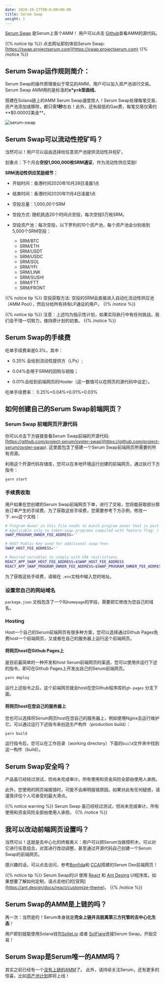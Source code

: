 ```yaml
---
date: 2020-10-27T00:0:00+00:00
title: Serum Swap
weight: 1
---
```


[Serum Swap](https://swap.projectserum.com/#/) 是Serum上首个AMM！ 用户可以点击 [Github](https://github.com/project-serum/oyster-swap)查看AMM的源代码。

{{% notice tip %}}
点击网址即刻体验Serum Swap: [https://swap.projectserum.com](https://swap.projectserum.com)
{{% /notice %}}

## Serum Swap运作规则简介：

Serum Swap的操作原理类似于常见的AMM，用户可以加入资产池进行交易。Serum Swap AMM用的是标准的**x*y=k型曲线**。

搭建在Solana链上的AMM Serum Swap速度惊人！Serum Swap处理每笔交易、资产池添加或移除，都只需**1秒**左右！此外，还有超低的Gas费，每笔交易仅需约**\$0.00002美金**。

![serum-swap](/images/articles/serum-swap/swap-form.png?classes=shadow&width=30pc)

## Serum Swap可以流动性挖矿吗？

当然可以！用户可以自由选择给任意资产池提供流动性并挖矿。

划重点：下个月会**空投1,000,000枚SRM通证**，作为流动性供应奖励!

**SRM流动性供应奖励细节：**

- 开始时间：香港时间2020年10月28日凌晨1点
- 结束时间：香港时间2020年11月4日凌晨1点
- 空投总量：1,000,00个SRM
- 空投方式: 随机挑选20个时间点空投，每次空投5万枚SRM。
- 空投资产池：每次空投，以下罗列的10个资产池，每个资产池会分别收到5,000个SRM空投：

  - SRM/BTC
  - SRM/ETH
  - SRM/USDT
  - SRM/USDC
  - SRM/SOL
  - SRM/YFI
  - SRM/LINK
  - SRM/SUSHI
  - SRM/FTT
  - SRM/FRONT

{{% notice tip %}}
空投获取方法: 空投的SRM会直接进入自动化流动性供应池（AMM Pool），然后分给所有持有LP通证的用户。
{{% /notice %}}

{{% notice tip %}}
注意：上述均为指示性计划，如果实际执行中有任何挑战，我们会不惜一切努力，维持原计划的初衷。
{{% /notice %}}

## Serum Swap的手续费

吃单手续费率是0.3%，其中：

- 0.25% 会给到流动性提供方（LPs）;

- 0.04%会用于SRM的回购与销毁；

- 0.01%会给到前端网页的Hoster（这一数值可以在网页的源代码中设定）。

吃单手续费率： 0.25%+0.04%+0.01%=0.03% 

## 如何创建自己的Serum Swap前端网页？

### Serum Swap 前端网页开源代码

你可以点击下方链接查看Serum Swap前端的开源代码: [https://github.com/project-serum/oyster-swap](https://github.com/project-serum/oyster-swap). 这里面包含了搭建一个Serum Swap前端网页所需要的所有资源。

利用这个开源代码存储库，您可以在本地环境运行创建的前端网页，通过执行下方指令：

```bash
yarn start
```

### 手续费收取

用户如果在您创建的Serum Swap前端网页下单，进行了交易，您将能获取部分那些订单产生的手续费。为了获取这些手续费，您需要参考下方示例，修改一下`.env`这个文档：

```bash
# Program Owner in this file needs to match program owner that is part of on-chain swap program
# Applicable only to token-swap programs compiled with feature flag: ('program-owner-fees')
SWAP_PROGRAM_OWNER_FEE_ADDRESS=''

# HOST Public Key used for additional swap fees
SWAP_HOST_FEE_ADDRESS=''

# Rewired variables to comply with CRA restrictions
REACT_APP_SWAP_HOST_FEE_ADDRESS=$SWAP_HOST_FEE_ADDRESS
REACT_APP_SWAP_PROGRAM_OWNER_FEE_ADDRESS=$SWAP_PROGRAM_OWNER_FEE_ADDRESS
```

为了获取这些手续费，请输在 `.env`文档中输入您的地址。

### 设置您自己的网站域名

`package.json` 文档包含了一个叫`homepage`的字段，需要把它修改为您自己的域名。

### Hosting

 Host一个自己的Serum前端网页有很多种方案，您可以选择通过Github Pages免费host一个前端网页，又或者在自己的服务器上运行这个前端网页。

#### 将网页host在Github Pages上

是目前最简单的一种开发和host Serum前端网页的渠道。您可以使用并运行下述的指令，即可在Github Pages上开发出自己的Serum前端网页。

```bash
yarn deploy
```

运行上述指令之后，这个前端网页就会host在您Github程序库的`gh-pages` 分支下面。

#### 将网页host在您自己的服务器上 

您也可以选择将Serum网页host在您自己的服务器上，例如使用Nginx去运行维护它。可以通过运行下述指令来创造生产构件（production build）：

```bash
yarn build
```

运行指令后，您可以在工作目录（working directory）下面的`build`文件夹中找到这一构件（build）。

## Serum Swap安全吗？

产品虽已经经过测试，但尚未完成审计。所有使用和资金风险全部由使用人承担。

此外，您使用的网页端报错时，可能不会阐明报错原因。如果对此有任何疑惑，请谨慎评估个人可承受的最大滑点。

{{% notice warning %}}
Serum Swap 虽已经经过测试，但尚未完成审计。所有使用和资金风险全部由使用人承担。
{{% /notice %}}

## 我可以改动前端网页设置吗？

当然可以！这就是去中心化的终极奥义：用户可以把Serum当做搭积木，可以对它进行任意组合，对其进行改动调整，甚至通过开源代码自己创建一个Serum Swap的前端网页。

感兴趣的话，可以点击访问，参考[Bonfida](http://bonfida.com/dex)和 [CCAI](http://dex.cryptocurrencies.ai)搭建的Serum Dex前端网页！

{{% notice tip %}}
Serum Swap的UI 使用 [React](https://reactjs.org) 和 [Ant Desing](https://ant.design) UI程序库。如果想要了解如何定制，请点击他们的[官网] (https://ant.design/docs/react/customize-theme)。
{{% /notice %}}

## Serum Swap的AMM是上链的吗？

再一次：当然是的！Serum本身就是**完全上链并且脱离第三方托管的去中心化生态**！

用户即刻就能使用Solana钱包[Sollet.io](https://sollet.io) 或者 [SolFlare](https://solflare.com)连接Serum Swap，开始交易！

## Serum Swap是Serum唯一的AMM吗？

其实之前已经有一个[没有上链的AMM](https://gitlab.com/OpinionatedGeek/samm)了。
此外，请持续关注Serum，还有更多的惊喜，比如[资产池计划](https://docs.google.com/document/d/1lmMZRKkxMFOtGOEZOFEKYL7syqv-4QT87F0o55fc35Y/edit)即将上线！

